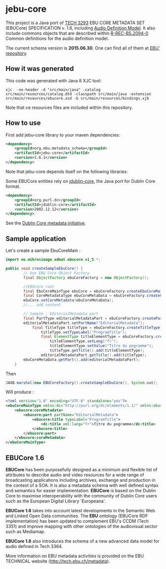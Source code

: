 # jebu-core
This project is a Java port of [TECH 3293](https://tech.ebu.ch/publications/tech3294) EBU CORE METADATA SET (EBUCore) SPECIFICATION v. 1.6, including  [Audio Definition Model](https://tech.ebu.ch/docs/tech/tech3364.pdf). It also include commons objects that are described within [R-REC-BS.2094-0](https://www.itu.int/rec/R-REC-BS.2094-0-201604-I/en) Common definitions for the audio definition model.

The current schema version is __2015.06.30__. One can find all of them at [EBU' repository](http://www.ebu.ch/metadata/schemas/EBUCore/).

## How it was generated
This code was generated with Java 8 XJC tool:
```
xjc  -no-header -d "src/main/java" -catalog src/main/resources/catalog.dtd -classpath src/main/java -extension src/main/resources/ebucore.xsd -b src/main/resources/bindings.xjb
```
Note that ce resources files are included within this repository.

## How to use

First add jebu-core library to your maven dependencies:
```xml
<dependency>
	<groupId>org.ebu.metadata_schema</groupId>
	<artifactId>jebu-core</artifactId>
	<version>1.6.1</version>
</dependency>
```

Note that jebu-core depends itself on the following libraries:

Some EBUCore entities rely on [jdublin-core](https://github.com/mikrosimage/jdublin-core), the Java port for Dublin Core format.
```xml
<dependency>
	<groupId>org.purl.dc</groupId>
	<artifactId>jdublin-core</artifactId>
	<version>2002.12.12</version>
</dependency>
```
See the [Dublin Core metadata initiative](http://dublincore.org/).
## Sample application
Let's create a sample EbuCoreMain :
```java
import eu.mikrosimage.xdmat.ebucore.v1_5.*;

public void createSampleEbuCore() {
    	// Use EBU Core Object Factory
		final ObjectFactory ebuCoreFactory = new ObjectFactory();

		//EBUcore root
		final EbuCoreMainType ebuCore = ebuCoreFactory.createEbuCoreMainType();
		final CoreMetadataType ebuCoreMetaData = ebuCoreFactory.createCoreMetadataType();
		ebuCore.setCoreMetadata(ebuCoreMetaData);
		//... add content

		// Sample : EditorialMetadata part
		final PartType editorialMetadataPart = ebuCoreFactory.createPartType();
		editorialMetadataPart.setPartName("EditorialMetadata");
			final TitleType titleType = ebuCoreFactory.createTitleType();
				titleType.setTypeLabel("ProgramTitle");
				final ElementType titleElementType = ebuCoreFactory.createElementType();
					titleElementType.setLang("fr");
					titleElementType.setValue("Titre du pogramme");
					titleType.getTitle().add(titleElementType);
				editorialMetadataPart.getTitle().add(titleType);
		ebuCoreMetaData.getPart().add(editorialMetadataPart);
	}
```
Then
```java
JAXB.marshal(new EBUCoreFactory().createSampleEbuCore(), System.out);
```
Will produce :
```xml
<?xml version="1.0" encoding="UTF-8" standalone="yes"?>
<ebuCoreMainType xmlns:dc="http://purl.org/dc/elements/1.1/" xmlns:ebucore="urn:ebu:metadata-schema:ebuCore_2014">
    <ebucore:coreMetadata>
        <ebucore:part partName="EditorialMetadata">
            <ebucore:title typeLabel="ProgramTitle">
                <dc:title xml:lang="fr">Titre du pogramme</dc:title>
            </ebucore:title>
        </ebucore:part>
    </ebucore:coreMetadata>
</ebuCoreMainType>

```


## EBUCore 1.6

__EBUCore__ has been purposefully designed as a minimum and flexible list of attributes to describe audio and video resources for a wide range of broadcasting applications including archives, exchange and production in the context of a <accronym title="Service Oriented Architecture">SOA</acronym>. It is also a metadata schema with well defined syntax and semantics for easier implementation.
__EBUCore__ is based on the Dublin Core to maximise interoperability with the community of Dublin Core users such as the European Digital Library 'Europeana'.

__EBUCore 1.6__ takes into account latest developments in the Semantic Web and Linked Open Data communities. The __EBU__ ontology (EBUCore RDF implementation) has been updated to complement EBU's CCDM (Tech 3351) and improve mapping with other ontologies of the audiovisual sector such as Mediamap.

__EBUCore 1.6__ also introduces the schema of a new advanced data model for audio defined in Tech 3364.

More information on EBU metadata activities is provided on the EBU TECHNICAL website (http://tech.ebu.ch/metadata).
